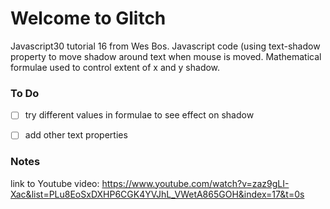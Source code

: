 Welcome to Glitch
=================

Javascript30 tutorial 16 from Wes Bos. Javascript code (using text-shadow property to move shadow around text when mouse is moved. Mathematical formulae used to control extent of x and y shadow. 


### To Do

- [ ] try different values in formulae to see effect on shadow
- [ ] add other text properties


### Notes

link to Youtube video:
https://www.youtube.com/watch?v=zaz9gLI-Xac&list=PLu8EoSxDXHP6CGK4YVJhL_VWetA865GOH&index=17&t=0s